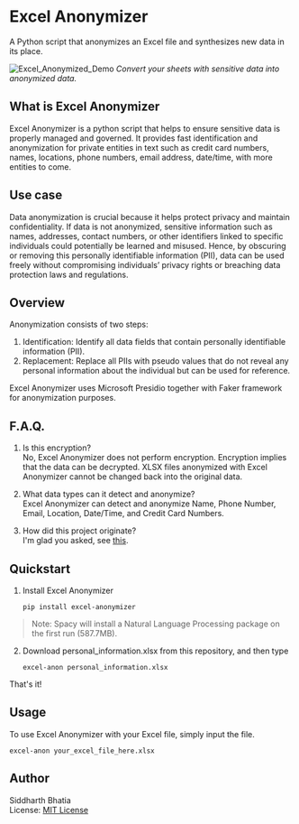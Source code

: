 # Excel Anonymizer
 A Python script that anonymizes an Excel file and synthesizes new data in its place.

![Excel_Anonymized_Demo](https://github.com/Welding-Torch/Anonymize_Excel/assets/46340124/78b03e03-bad0-4cb0-9b84-46e3197e9344)
_Convert your sheets with sensitive data into anonymized data._

## What is Excel Anonymizer
Excel Anonymizer is a python script that helps to ensure sensitive data is properly managed and governed. It provides fast identification and anonymization for private entities in text such as credit card numbers, names, locations, phone numbers, email address, date/time, with more entities to come.  

## Use case
Data anonymization is crucial because it helps protect privacy and maintain confidentiality. If data is not anonymized, sensitive information such as names, addresses, contact numbers, or other identifiers linked to specific individuals could potentially be learned and misused. Hence, by obscuring or removing this personally identifiable information (PII), data can be used freely without compromising individuals’ privacy rights or breaching data protection laws and regulations.  

## Overview
Anonymization consists of two steps:  
1. Identification: Identify all data fields that contain personally identifiable information (PII).  
2. Replacement: Replace all PIIs with pseudo values that do not reveal any personal information about the individual but can be used for reference.  

Excel Anonymizer uses Microsoft Presidio together with Faker framework for anonymization purposes.

## F.A.Q.
1. Is this encryption?  
   No, Excel Anonymizer does not perform encryption. Encryption implies that the data can be decrypted. XLSX files anonymized with Excel Anonymizer cannot be changed back into the original data.

2. What data types can it detect and anonymize?  
   Excel Anonymizer can detect and anonymize Name, Phone Number, Email, Location, Date/Time, and Credit Card Numbers.

3. How did this project originate?  
   I'm glad you asked, see [this](https://github.com/microsoft/presidio/discussions/1300).

## Quickstart
1. Install Excel Anonymizer
   ```
   pip install excel-anonymizer
   ```
> Note: Spacy will install a Natural Language Processing package on the first run (587.7MB).

2. Download personal_information.xlsx from this repository, and then type
   ```
   excel-anon personal_information.xlsx
   ```

That's it! 

## Usage
To use Excel Anonymizer with your Excel file, simply input the file.
```
excel-anon your_excel_file_here.xlsx
```

## Author
Siddharth Bhatia  
License: [MIT License](https://github.com/Welding-Torch/Anonymize_Excel/blob/main/LICENSE)
